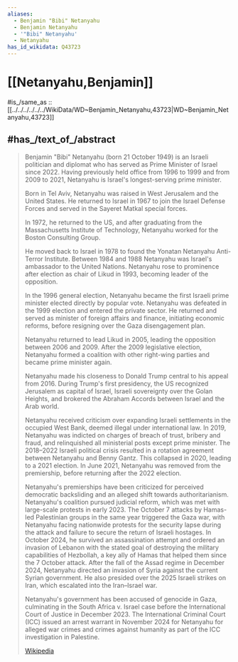 ```yaml
---
aliases:
  - Benjamin "Bibi" Netanyahu
  - Benjamin Netanyahu
  - '"Bibi" Netanyahu'
  - Netanyahu
has_id_wikidata: Q43723
---
```


# [[Netanyahu,Benjamin]] 

#is_/same_as :: [[../../../../../../WikiData/WD~Benjamin_Netanyahu,43723|WD~Benjamin_Netanyahu,43723]] 
## #has_/text_of_/abstract 

> Benjamin "Bibi" Netanyahu (born 21 October 1949) is an Israeli politician and diplomat 
> who has served as Prime Minister of Israel since 2022. 
> Having previously held office from 1996 to 1999 and from 2009 to 2021, 
> Netanyahu is Israel's longest-serving prime minister.
>
> Born in Tel Aviv, Netanyahu was raised in West Jerusalem and the United States. 
> He returned to Israel in 1967 to join the Israel Defense Forces 
> and served in the Sayeret Matkal special forces. 
> 
> In 1972, he returned to the US, 
> and after graduating from the Massachusetts Institute of Technology, 
> Netanyahu worked for the Boston Consulting Group. 
> 
> He moved back to Israel in 1978 to found the Yonatan Netanyahu Anti-Terror Institute. 
> Between 1984 and 1988 Netanyahu was Israel's ambassador to the United Nations. 
> Netanyahu rose to prominence after election as chair of Likud in 1993, 
> becoming leader of the opposition. 
> 
> In the 1996 general election, 
> Netanyahu became the first Israeli prime minister elected directly by popular vote. 
> Netanyahu was defeated in the 1999 election and entered the private sector. 
> He returned and served as minister of foreign affairs and finance, 
> initiating economic reforms, before resigning over the Gaza disengagement plan.
>
> Netanyahu returned to lead Likud in 2005, leading the opposition between 2006 and 2009. 
> After the 2009 legislative election, Netanyahu formed a coalition with other right-wing parties 
> and became prime minister again. 
> 
> Netanyahu made his closeness to Donald Trump central to his appeal from 2016. 
> During Trump's first presidency, the US recognized Jerusalem as capital of Israel, 
> Israeli sovereignty over the Golan Heights, 
> and brokered the Abraham Accords between Israel and the Arab world. 
> 
> Netanyahu received criticism over expanding Israeli settlements in the occupied West Bank, 
> deemed illegal under international law. In 2019, Netanyahu was indicted on charges of breach of trust, bribery and fraud, and relinquished all ministerial posts except prime minister. The 2018–2022 Israeli political crisis resulted in a rotation agreement between Netanyahu and Benny Gantz. This collapsed in 2020, leading to a 2021 election. In June 2021, Netanyahu was removed from the premiership, before returning after the 2022 election.
>
> Netanyahu's premierships have been criticized for perceived democratic backsliding and an alleged shift towards authoritarianism. Netanyahu's coalition pursued judicial reform, which was met with large-scale protests in early 2023. The October 7 attacks by Hamas-led Palestinian groups in the same year triggered the Gaza war, with Netanyahu facing nationwide protests for the security lapse during the attack and failure to secure the return of Israeli hostages. In October 2024, he survived an assassination attempt and ordered an invasion of Lebanon with the stated goal of destroying the military capabilities of Hezbollah, a key ally of Hamas that helped them since the 7 October attack. After the fall of the Assad regime in December 2024, Netanyahu directed an invasion of Syria against the current Syrian government. He also presided over the 2025 Israeli strikes on Iran, which escalated into the Iran–Israel war.
>
> Netanyahu's government has been accused of genocide in Gaza, culminating in the South Africa v. Israel case before the International Court of Justice in December 2023. The International Criminal Court (ICC) issued an arrest warrant in November 2024 for Netanyahu for alleged war crimes and crimes against humanity as part of the ICC investigation in Palestine.
>
> [Wikipedia](https://en.wikipedia.org/wiki/Benjamin%20Netanyahu) 

